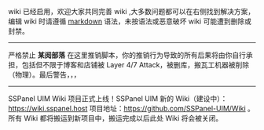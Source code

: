 wiki 已经启用，欢迎大家共同完善 wiki ,大多数问题都可以在右侧找到解决方案，编辑 wiki 时请遵循 [markdown](https://chrisniael.gitbooks.io/gitbook-documentation/content/format/markdown.html) 语法，未按语法或恶意破坏 wiki 可能遭到删除或封禁。

---

严格禁止 **某阅部落** 在这里推销脚本，你的推销行为导致的所有后果将由你自行承担，包括但不限于博客和店铺被 Layer 4/7 Attack，被删库，搬瓦工机器被削除（物理）。最后警告，，，

---

SSPanel UIM Wiki 项目正式上线！SSPanel UIM 新的 Wiki（建设中）： https://wiki.sspanel.host 项目地址：https://github.com/SSPanel-UIM/Wiki 。所有 Wiki 都将搬运到新项目中，搬运完成以后此处 Wiki 将会被关闭。